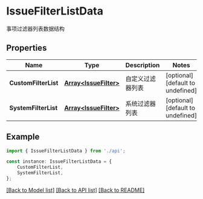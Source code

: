# IssueFilterListData

事项过滤器列表数据结构

## Properties

Name | Type | Description | Notes
------------ | ------------- | ------------- | -------------
**CustomFilterList** | [**Array&lt;IssueFilter&gt;**](IssueFilter.md) | 自定义过滤器列表 | [optional] [default to undefined]
**SystemFilterList** | [**Array&lt;IssueFilter&gt;**](IssueFilter.md) | 系统过滤器列表 | [optional] [default to undefined]

## Example

```typescript
import { IssueFilterListData } from './api';

const instance: IssueFilterListData = {
    CustomFilterList,
    SystemFilterList,
};
```

[[Back to Model list]](../README.md#documentation-for-models) [[Back to API list]](../README.md#documentation-for-api-endpoints) [[Back to README]](../README.md)
